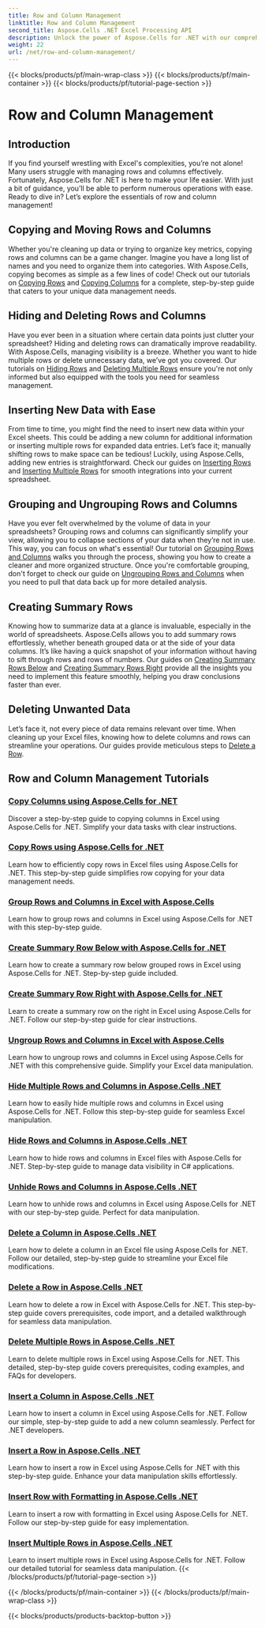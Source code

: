 ```yaml
---
title: Row and Column Management
linktitle: Row and Column Management
second_title: Aspose.Cells .NET Excel Processing API
description: Unlock the power of Aspose.Cells for .NET with our comprehensive tutorials on row and column management to enhance your Excel skills effortlessly. 
weight: 22
url: /net/row-and-column-management/
---
```


{{< blocks/products/pf/main-wrap-class >}}
{{< blocks/products/pf/main-container >}}
{{< blocks/products/pf/tutorial-page-section >}}

# Row and Column Management

## Introduction

If you find yourself wrestling with Excel's complexities, you’re not alone! Many users struggle with managing rows and columns effectively. Fortunately, Aspose.Cells for .NET is here to make your life easier. With just a bit of guidance, you’ll be able to perform numerous operations with ease. Ready to dive in? Let’s explore the essentials of row and column management!

## Copying and Moving Rows and Columns

Whether you're cleaning up data or trying to organize key metrics, copying rows and columns can be a game changer. Imagine you have a long list of names and you need to organize them into categories. With Aspose.Cells, copying becomes as simple as a few lines of code! Check out our tutorials on [Copying Rows](./copying-rows/) and [Copying Columns](./copying-columns/) for a complete, step-by-step guide that caters to your unique data management needs.

## Hiding and Deleting Rows and Columns

Have you ever been in a situation where certain data points just clutter your spreadsheet? Hiding and deleting rows can dramatically improve readability. With Aspose.Cells, managing visibility is a breeze. Whether you want to hide multiple rows or delete unnecessary data, we’ve got you covered. Our tutorials on [Hiding Rows](./hide-rows-columns-aspose-cells/) and [Deleting Multiple Rows](./delete-multiple-rows-aspose-cells/) ensure you're not only informed but also equipped with the tools you need for seamless management.

## Inserting New Data with Ease

From time to time, you might find the need to insert new data within your Excel sheets. This could be adding a new column for additional information or inserting multiple rows for expanded data entries. Let’s face it; manually shifting rows to make space can be tedious! Luckily, using Aspose.Cells, adding new entries is straightforward. Check our guides on [Inserting Rows](./insert-row-aspose-cells/) and [Inserting Multiple Rows](./insert-multiple-rows-aspose-cells/) for smooth integrations into your current spreadsheet.

## Grouping and Ungrouping Rows and Columns

Have you ever felt overwhelmed by the volume of data in your spreadsheets? Grouping rows and columns can significantly simplify your view, allowing you to collapse sections of your data when they’re not in use. This way, you can focus on what's essential! Our tutorial on [Grouping Rows and Columns](./grouping-rows-and-columns/) walks you through the process, showing you how to create a cleaner and more organized structure. Once you're comfortable grouping, don't forget to check our guide on [Ungrouping Rows and Columns](./ungrouping-rows-and-columns/) when you need to pull that data back up for more detailed analysis.

## Creating Summary Rows

Knowing how to summarize data at a glance is invaluable, especially in the world of spreadsheets. Aspose.Cells allows you to add summary rows effortlessly, whether beneath grouped data or at the side of your data columns. It’s like having a quick snapshot of your information without having to sift through rows and rows of numbers. Our guides on [Creating Summary Rows Below](./summary-row-below/) and [Creating Summary Rows Right](./summary-row-right/) provide all the insights you need to implement this feature smoothly, helping you draw conclusions faster than ever.

## Deleting Unwanted Data

Let’s face it, not every piece of data remains relevant over time. When cleaning up your Excel files, knowing how to delete columns and rows can streamline your operations. Our guides provide meticulous steps to [Delete a Row](./delete-row-aspose-cells/).

## Row and Column Management Tutorials
### [Copy Columns using Aspose.Cells for .NET](./copying-columns/)
Discover a step-by-step guide to copying columns in Excel using Aspose.Cells for .NET. Simplify your data tasks with clear instructions.
### [Copy Rows using Aspose.Cells for .NET](./copying-rows/)
Learn how to efficiently copy rows in Excel files using Aspose.Cells for .NET. This step-by-step guide simplifies row copying for your data management needs.
### [Group Rows and Columns in Excel with Aspose.Cells](./grouping-rows-and-columns/)
Learn how to group rows and columns in Excel using Aspose.Cells for .NET with this step-by-step guide.
### [Create Summary Row Below with Aspose.Cells for .NET](./summary-row-below/)
Learn how to create a summary row below grouped rows in Excel using Aspose.Cells for .NET. Step-by-step guide included.
### [Create Summary Row Right with Aspose.Cells for .NET](./summary-row-right/)
Learn to create a summary row on the right in Excel using Aspose.Cells for .NET. Follow our step-by-step guide for clear instructions.
### [Ungroup Rows and Columns in Excel with Aspose.Cells](./ungrouping-rows-and-columns/)
Learn how to ungroup rows and columns in Excel using Aspose.Cells for .NET with this comprehensive guide. Simplify your Excel data manipulation.
### [Hide Multiple Rows and Columns in Aspose.Cells .NET](./hide-multiple-rows-columns-aspose-cells/)
Learn how to easily hide multiple rows and columns in Excel using Aspose.Cells for .NET. Follow this step-by-step guide for seamless Excel manipulation.
### [Hide Rows and Columns in Aspose.Cells .NET](./hide-rows-columns-aspose-cells/)
Learn how to hide rows and columns in Excel files with Aspose.Cells for .NET. Step-by-step guide to manage data visibility in C# applications.
### [Unhide Rows and Columns in Aspose.Cells .NET](./unhide-rows-columns-aspose-cells/)
Learn how to unhide rows and columns in Excel using Aspose.Cells for .NET with our step-by-step guide. Perfect for data manipulation.
### [Delete a Column in Aspose.Cells .NET](./delete-column-aspose-cells/)
Learn how to delete a column in an Excel file using Aspose.Cells for .NET. Follow our detailed, step-by-step guide to streamline your Excel file modifications.
### [Delete a Row in Aspose.Cells .NET](./delete-row-aspose-cells/)
Learn how to delete a row in Excel with Aspose.Cells for .NET. This step-by-step guide covers prerequisites, code import, and a detailed walkthrough for seamless data manipulation.
### [Delete Multiple Rows in Aspose.Cells .NET](./delete-multiple-rows-aspose-cells/)
Learn to delete multiple rows in Excel using Aspose.Cells for .NET. This detailed, step-by-step guide covers prerequisites, coding examples, and FAQs for developers.
### [Insert a Column in Aspose.Cells .NET](./insert-column-aspose-cells/)
Learn how to insert a column in Excel using Aspose.Cells for .NET. Follow our simple, step-by-step guide to add a new column seamlessly. Perfect for .NET developers.
### [Insert a Row in Aspose.Cells .NET](./insert-row-aspose-cells/)
Learn how to insert a row in Excel using Aspose.Cells for .NET with this step-by-step guide. Enhance your data manipulation skills effortlessly.
### [Insert Row with Formatting in Aspose.Cells .NET](./insert-row-formatting-aspose-cells/)
Learn to insert a row with formatting in Excel using Aspose.Cells for .NET. Follow our step-by-step guide for easy implementation.
### [Insert Multiple Rows in Aspose.Cells .NET](./insert-multiple-rows-aspose-cells/)
Learn to insert multiple rows in Excel using Aspose.Cells for .NET. Follow our detailed tutorial for seamless data manipulation.
{{< /blocks/products/pf/tutorial-page-section >}}

{{< /blocks/products/pf/main-container >}}
{{< /blocks/products/pf/main-wrap-class >}}

{{< blocks/products/products-backtop-button >}}
